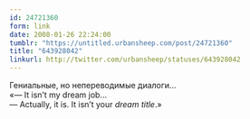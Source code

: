 ```yaml
---
id: 24721360
form: link
date: 2008-01-26 22:24:00
tumblr: "https://untitled.urbansheep.com/post/24721360"
title: "643928042"
linkurl: http://twitter.com/urbansheep/statuses/643928042
---
```

<p>Гениальные, но непереводимые диалоги&hellip;<br/>
«— It isn&rsquo;t my dream job&hellip;<br/>
— Actually, it is. It isn&rsquo;t your <i>dream title</i>.»</p>
